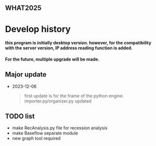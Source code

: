 WHAT2025
-------------
Develop history
=============
#### this program is initially desktop version. however, for the compatibility with the server version, IP address reading function is added.

#### For the future, multiple upgrade will be made.

## Major update
* 2023-12-06
    >first update is for the frame of the python engine. importer.py/organizer.py updated


## TODO list
- make RecAnalysis.py file for recession analysis
- make Baseflow separate module
- new graph tool required